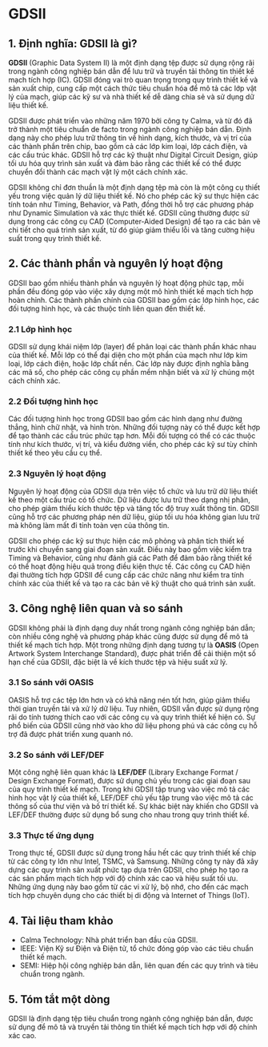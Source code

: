 # GDSII

## 1. Định nghĩa: GDSII là gì?
**GDSII** (Graphic Data System II) là một định dạng tệp được sử dụng rộng rãi trong ngành công nghiệp bán dẫn để lưu trữ và truyền tải thông tin thiết kế mạch tích hợp (IC). GDSII đóng vai trò quan trọng trong quy trình thiết kế và sản xuất chip, cung cấp một cách thức tiêu chuẩn hóa để mô tả các lớp vật lý của mạch, giúp các kỹ sư và nhà thiết kế dễ dàng chia sẻ và sử dụng dữ liệu thiết kế. 

GDSII được phát triển vào những năm 1970 bởi công ty Calma, và từ đó đã trở thành một tiêu chuẩn de facto trong ngành công nghiệp bán dẫn. Định dạng này cho phép lưu trữ thông tin về hình dạng, kích thước, và vị trí của các thành phần trên chip, bao gồm cả các lớp kim loại, lớp cách điện, và các cấu trúc khác. GDSII hỗ trợ các kỹ thuật như Digital Circuit Design, giúp tối ưu hóa quy trình sản xuất và đảm bảo rằng các thiết kế có thể được chuyển đổi thành các mạch vật lý một cách chính xác.

GDSII không chỉ đơn thuần là một định dạng tệp mà còn là một công cụ thiết yếu trong việc quản lý dữ liệu thiết kế. Nó cho phép các kỹ sư thực hiện các tính toán như Timing, Behavior, và Path, đồng thời hỗ trợ các phương pháp như Dynamic Simulation và xác thực thiết kế. GDSII cũng thường được sử dụng trong các công cụ CAD (Computer-Aided Design) để tạo ra các bản vẽ chi tiết cho quá trình sản xuất, từ đó giúp giảm thiểu lỗi và tăng cường hiệu suất trong quy trình thiết kế.

## 2. Các thành phần và nguyên lý hoạt động
GDSII bao gồm nhiều thành phần và nguyên lý hoạt động phức tạp, mỗi phần đều đóng góp vào việc xây dựng một mô hình thiết kế mạch tích hợp hoàn chỉnh. Các thành phần chính của GDSII bao gồm các lớp hình học, các đối tượng hình học, và các thuộc tính liên quan đến thiết kế.

### 2.1 Lớp hình học
GDSII sử dụng khái niệm lớp (layer) để phân loại các thành phần khác nhau của thiết kế. Mỗi lớp có thể đại diện cho một phần của mạch như lớp kim loại, lớp cách điện, hoặc lớp chất nền. Các lớp này được định nghĩa bằng các mã số, cho phép các công cụ phần mềm nhận biết và xử lý chúng một cách chính xác.

### 2.2 Đối tượng hình học
Các đối tượng hình học trong GDSII bao gồm các hình dạng như đường thẳng, hình chữ nhật, và hình tròn. Những đối tượng này có thể được kết hợp để tạo thành các cấu trúc phức tạp hơn. Mỗi đối tượng có thể có các thuộc tính như kích thước, vị trí, và kiểu đường viền, cho phép các kỹ sư tùy chỉnh thiết kế theo yêu cầu cụ thể.

### 2.3 Nguyên lý hoạt động
Nguyên lý hoạt động của GDSII dựa trên việc tổ chức và lưu trữ dữ liệu thiết kế theo một cấu trúc có tổ chức. Dữ liệu được lưu trữ theo dạng nhị phân, cho phép giảm thiểu kích thước tệp và tăng tốc độ truy xuất thông tin. GDSII cũng hỗ trợ các phương pháp nén dữ liệu, giúp tối ưu hóa không gian lưu trữ mà không làm mất đi tính toàn vẹn của thông tin.

GDSII cho phép các kỹ sư thực hiện các mô phỏng và phân tích thiết kế trước khi chuyển sang giai đoạn sản xuất. Điều này bao gồm việc kiểm tra Timing và Behavior, cũng như đánh giá các Path để đảm bảo rằng thiết kế có thể hoạt động hiệu quả trong điều kiện thực tế. Các công cụ CAD hiện đại thường tích hợp GDSII để cung cấp các chức năng như kiểm tra tính chính xác của thiết kế và tạo ra các bản vẽ kỹ thuật cho quá trình sản xuất.

## 3. Công nghệ liên quan và so sánh
GDSII không phải là định dạng duy nhất trong ngành công nghiệp bán dẫn; còn nhiều công nghệ và phương pháp khác cũng được sử dụng để mô tả thiết kế mạch tích hợp. Một trong những định dạng tương tự là **OASIS** (Open Artwork System Interchange Standard), được phát triển để cải thiện một số hạn chế của GDSII, đặc biệt là về kích thước tệp và hiệu suất xử lý.

### 3.1 So sánh với OASIS
OASIS hỗ trợ các tệp lớn hơn và có khả năng nén tốt hơn, giúp giảm thiểu thời gian truyền tải và xử lý dữ liệu. Tuy nhiên, GDSII vẫn được sử dụng rộng rãi do tính tương thích cao với các công cụ và quy trình thiết kế hiện có. Sự phổ biến của GDSII cũng nhờ vào kho dữ liệu phong phú và các công cụ hỗ trợ đã được phát triển xung quanh nó.

### 3.2 So sánh với LEF/DEF
Một công nghệ liên quan khác là **LEF/DEF** (Library Exchange Format / Design Exchange Format), được sử dụng chủ yếu trong các giai đoạn sau của quy trình thiết kế mạch. Trong khi GDSII tập trung vào việc mô tả các hình học vật lý của thiết kế, LEF/DEF chủ yếu tập trung vào việc mô tả các thông số của thư viện và bố trí thiết kế. Sự khác biệt này khiến cho GDSII và LEF/DEF thường được sử dụng bổ sung cho nhau trong quy trình thiết kế.

### 3.3 Thực tế ứng dụng
Trong thực tế, GDSII được sử dụng trong hầu hết các quy trình thiết kế chip từ các công ty lớn như Intel, TSMC, và Samsung. Những công ty này đã xây dựng các quy trình sản xuất phức tạp dựa trên GDSII, cho phép họ tạo ra các sản phẩm mạch tích hợp với độ chính xác cao và hiệu suất tối ưu. Những ứng dụng này bao gồm từ các vi xử lý, bộ nhớ, cho đến các mạch tích hợp chuyên dụng cho các thiết bị di động và Internet of Things (IoT).

## 4. Tài liệu tham khảo
- Calma Technology: Nhà phát triển ban đầu của GDSII.
- IEEE: Viện Kỹ sư Điện và Điện tử, tổ chức đóng góp vào các tiêu chuẩn thiết kế mạch.
- SEMI: Hiệp hội công nghiệp bán dẫn, liên quan đến các quy trình và tiêu chuẩn trong ngành.

## 5. Tóm tắt một dòng
GDSII là định dạng tệp tiêu chuẩn trong ngành công nghiệp bán dẫn, được sử dụng để mô tả và truyền tải thông tin thiết kế mạch tích hợp với độ chính xác cao.